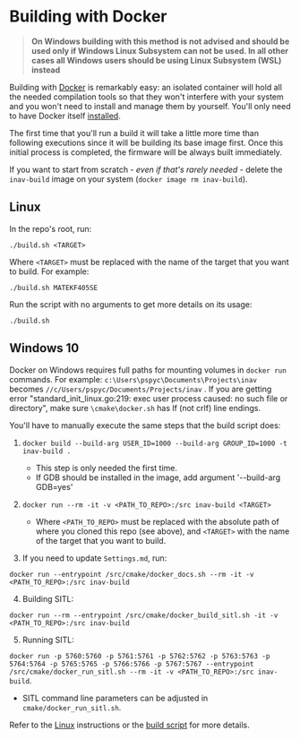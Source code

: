 # Building with Docker

> **On Windows building with this method is not advised and should be used only if Windows Linux Subsystem can not be used. In all other cases all Windows users should be using Linux Subsystem (WSL) instead**

Building with [Docker](https://www.docker.com/) is remarkably easy: an isolated container will hold all the needed compilation tools so that they won't interfere with your system and you won't need to install and manage them by yourself. You'll only need to have Docker itself [installed](https://docs.docker.com/install/).

The first time that you'll run a build it will take a little more time than following executions since it will be building its base image first. Once this initial process is completed, the firmware will be always built immediately.

If you want to start from scratch - _even if that's rarely needed_ - delete the `inav-build` image on your system (`docker image rm inav-build`).

## Linux

In the repo's root, run:

```
./build.sh <TARGET>
```

Where `<TARGET>` must be replaced with the name of the target that you want to build. For example:

```
./build.sh MATEKF405SE
```

Run the script with no arguments to get more details on its usage:

```
./build.sh
```

## Windows 10

Docker on Windows requires full paths for mounting volumes in `docker run` commands. For example: `c:\Users\pspyc\Documents\Projects\inav` becomes `//c/Users/pspyc/Documents/Projects/inav` .
If you are getting error "standard_init_linux.go:219: exec user process caused: no such file or directory", make sure `\cmake\docker.sh` has lf (not crlf) line endings.

You'll have to manually execute the same steps that the build script does:

1. `docker build --build-arg USER_ID=1000 --build-arg GROUP_ID=1000 -t inav-build .`
   + This step is only needed the first time.
   + If GDB should be installed in the image, add argument '--build-arg GDB=yes'
2. `docker run --rm -it -v <PATH_TO_REPO>:/src inav-build <TARGET>`
   + Where `<PATH_TO_REPO>` must be replaced with the absolute path of where you cloned this repo (see above), and `<TARGET>` with the name of the target that you want to build.

3. If you need to update `Settings.md`, run:

`docker run --entrypoint /src/cmake/docker_docs.sh --rm -it -v <PATH_TO_REPO>:/src inav-build`

4. Building SITL: 

`docker run --rm --entrypoint /src/cmake/docker_build_sitl.sh -it -v <PATH_TO_REPO>:/src inav-build`

5. Running SITL: 

`docker run -p 5760:5760 -p 5761:5761 -p 5762:5762 -p 5763:5763 -p 5764:5764 -p 5765:5765 -p 5766:5766 -p 5767:5767 --entrypoint /src/cmake/docker_run_sitl.sh --rm -it -v <PATH_TO_REPO>:/src inav-build`.
   + SITL command line parameters can be adjusted in `cmake/docker_run_sitl.sh`.

Refer to the [Linux](#Linux) instructions or the [build script](/build.sh) for more details.
